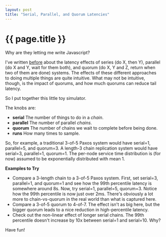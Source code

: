 ```yaml
---
layout: post
title: "Serial, Parallel, and Quorum Latencies"
---
```


{{ page.title }}
================

<p class="meta">Why are they letting me write Javascript?</p>

I've written [before](https://brooker.co.za/blog/2021/04/19/latency.html) about the latency effects of series (do X, then Y), parallel (do X and Y, wait for them both), and quorum (do X, Y and Z, return when two of them are done) systems. The effects of these different approaches to doing multiple things are quite intuitive. What may not be intuitive, though, is the impact of quorums, and how much quorums can reduce tail latency.

So I put together this little toy simulator.

The knobs are:

 - **serial** The number of things to do in a *chain*.
 - **parallel** The number of parallel *chains*.
 - **quorum** The number of chains we wait to complete before being done.
 - **runs** How many times to sample.

 So, for example, a traditional 3-of-5 Paxos system would have serial=1, parallel=5, and quorum=3. A length-3 chain replication system would have serial=3, parallel=1, quorum=1. The per-node service time distribution is (for now) assumed to be exponentially distributed with mean 1.

 <div id="vis"></div>

<script src="https://cdn.jsdelivr.net/npm/vega@5"></script>
<script src="https://cdn.jsdelivr.net/npm/vega-lite@4"></script>
<script src="https://cdn.jsdelivr.net/npm/vega-embed@6"></script>

<script type="text/javascript">
  // Generate `n` samples, exponentially distributed with `lambda = 1.0` (i.e. a mean of 1)
  function samples(n) {
    let data = [];
    for (let i = 0; i < n; i++) {
      data.push(-Math.log(Math.random()));
    }
    return data;
  }

  function makeSerial(n, serial) {
    let totals = [];
    for (let i = 0; i < n; i++) {
      let sample = samples(serial).reduce((a, b) => a + b, 0);
      totals.push(sample);
    }
    return totals;
  }

  function simulate(n, serial, parallel, quorum) {
    let results = [];
    for (let i = 0; i < n; i++) {
      // Each sample starts with `parallel` serial chains, each of length `serial`
      let serial_samples = makeSerial(parallel, serial);
      // Then we sort them, and take the highest `quorum`
      let sorted_samples = serial_samples.sort().slice(0, quorum);
      // And the result is the longest remaining sample
      results.push(sorted_samples[sorted_samples.length - 1]);
    }
    return results;
  }

  function arrayToData(arr) {
    return arr.map(function(v) { return {"u": v }; });
  }

  function updateView(view) {
    let new_data = simulate(view.signal('runs'), view.signal('serial'), view.signal('parallel'), view.signal('quorum'));
    view.change('points', vega.changeset().remove(vega.truthy).insert(arrayToData(new_data))).runAsync();
  }

  var spec = "https://brooker.co.za/blog/resources/simulation_vega_lite_spec.json";
  vegaEmbed('#vis', spec).then(function(result) {
    updateView(result.view);
    result.view.addSignalListener('serial', function(name, value) {
      updateView(result.view);
    });
    result.view.addSignalListener('parallel', function(name, value) {
      updateView(result.view);
    });
    result.view.addSignalListener('quorum', function(name, value) {
      updateView(result.view);
    });
    result.view.addSignalListener('runs', function(name, value) {
      updateView(result.view);
    });
  }).catch(console.error);
</script>

**Examples to Try**

 - Compare a 3-length chain to a 3-of-5 Paxos system. First, set serial=3, parallel=1, and quorum=1 and see how the 99th percentile latency is somewhere around 8s. Now, try serial=1, parallel=5, quorum=3. Notice how the 99th percentile is now just over 2ms. There's obviously a lot more to chain-vs-quorum in the real world than what is captured here.
 - Compare a 3-of-5 quorum to 4-of-7. The effect isn't as big here, but the bigger quorum leads to a nice reduction in high-percentile latency.
 - Check out the non-linear effect of longer serial chains. The 99th percentile doesn't increase by 10x between serial=1 and serial=10. Why?
 
 Have fun!

